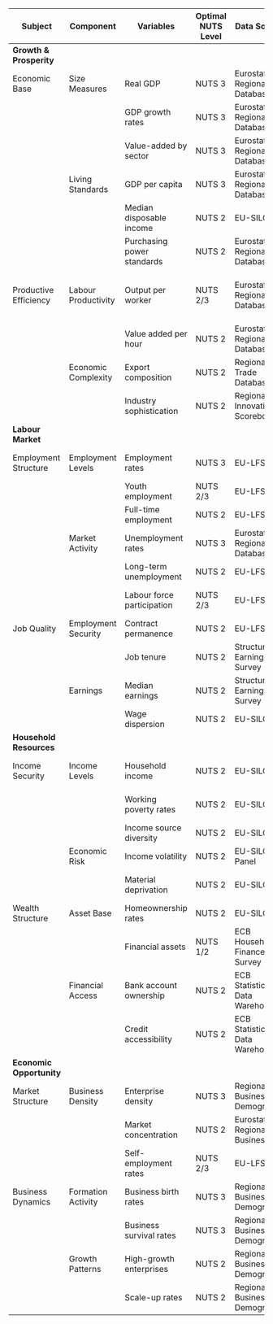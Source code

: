 | Subject                  | Component           | Variables                  | Optimal NUTS Level | Data Source                    | Notes                                  |
| ------------------------ | ------------------- | -------------------------- | ------------------ | ------------------------------ | -------------------------------------- |
| **Growth & Prosperity**  |                     |                            |                    |                                |                                        |
| Economic Base            | Size Measures       | Real GDP                   | NUTS 3             | Eurostat Regional Database     | Complete coverage                      |
|                          |                     | GDP growth rates           | NUTS 3             | Eurostat Regional Database     | Calculated from annual data            |
|                          |                     | Value-added by sector      | NUTS 3             | Eurostat Regional Database     | Good sectoral breakdown                |
|                          | Living Standards    | GDP per capita             | NUTS 3             | Eurostat Regional Database     | Population-adjusted                    |
|                          |                     | Median disposable income   | NUTS 2             | EU-SILC                        | Gender gaps available                  |
|                          |                     | Purchasing power standards | NUTS 2             | Eurostat Regional Database     | Cost of living adjustments             |
| Productive Efficiency    | Labour Productivity | Output per worker          | NUTS 2/3           | Eurostat Regional Database     | Can be calculated from employment data |
|                          |                     | Value added per hour       | NUTS 2             | Eurostat Regional Database     | Limited NUTS 3 availability            |
|                          | Economic Complexity | Export composition         | NUTS 2             | Regional Trade Database        | Product complexity available           |
|                          |                     | Industry sophistication    | NUTS 2             | Regional Innovation Scoreboard | Technology intensity measures          |
| **Labour Market**        |                     |                            |                    |                                |                                        |
| Employment Structure     | Employment Levels   | Employment rates           | NUTS 3             | EU-LFS                         | Good demographic breakdowns            |
|                          |                     | Youth employment           | NUTS 2/3           | EU-LFS                         | Age group specific                     |
|                          |                     | Full-time employment       | NUTS 2             | EU-LFS                         | Contract type available                |
|                          | Market Activity     | Unemployment rates         | NUTS 3             | Eurostat Regional Database     | Complete coverage                      |
|                          |                     | Long-term unemployment     | NUTS 2             | EU-LFS                         | Duration breakdowns                    |
|                          |                     | Labour force participation | NUTS 2/3           | EU-LFS                         | Gender and age breakdowns              |
| Job Quality              | Employment Security | Contract permanence        | NUTS 2             | EU-LFS                         | Type of contract data                  |
|                          |                     | Job tenure                 | NUTS 2             | Structure of Earnings Survey   | Limited temporal coverage              |
|                          | Earnings            | Median earnings            | NUTS 2             | Structure of Earnings Survey   | Gender and occupation breakdowns       |
|                          |                     | Wage dispersion            | NUTS 2             | EU-SILC                        | Income decile data                     |
| **Household Resources**  |                     |                            |                    |                                |                                        |
| Income Security          | Income Levels       | Household income           | NUTS 2             | EU-SILC                        | Detailed income components             |
|                          |                     | Working poverty rates      | NUTS 2             | EU-SILC                        | In-work poverty measures               |
|                          |                     | Income source diversity    | NUTS 2             | EU-SILC                        | Income composition                     |
|                          | Economic Risk       | Income volatility          | NUTS 2             | EU-SILC Panel                  | Longitudinal data                      |
|                          |                     | Material deprivation       | NUTS 2             | EU-SILC                        | Multiple deprivation indicators        |
| Wealth Structure         | Asset Base          | Homeownership rates        | NUTS 2             | EU-SILC                        | Housing tenure data                    |
|                          |                     | Financial assets           | NUTS 1/2           | ECB Household Finance Survey   | Limited regional breakdown             |
|                          | Financial Access    | Bank account ownership     | NUTS 2             | ECB Statistical Data Warehouse | Basic banking coverage                 |
|                          |                     | Credit accessibility       | NUTS 2             | ECB Statistical Data Warehouse | Household credit data                  |
| **Economic Opportunity** |                     |                            |                    |                                |                                        |
| Market Structure         | Business Density    | Enterprise density         | NUTS 3             | Regional Business Demography   | By size class available                |
|                          |                     | Market concentration       | NUTS 2             | Eurostat Regional Business     | Sector concentration                   |
|                          |                     | Self-employment rates      | NUTS 2/3           | EU-LFS                         | Occupation breakdowns                  |
| Business Dynamics        | Formation Activity  | Business birth rates       | NUTS 3             | Regional Business Demography   | Annual data                            |
|                          |                     | Business survival rates    | NUTS 3             | Regional Business Demography   | Up to 5-year survival                  |
|                          | Growth Patterns     | High-growth enterprises    | NUTS 2             | Regional Business Demography   | Employment growth criteria             |
|                          |                     | Scale-up rates             | NUTS 2             | Regional Business Demography   | Size transition data                   |